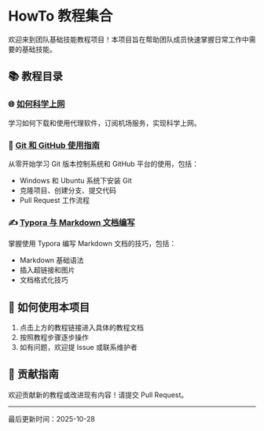 ﻿# HowTo 教程集合

欢迎来到团队基础技能教程项目！本项目旨在帮助团队成员快速掌握日常工作中需要的基础技能。

## 📚 教程目录

### 🌐 [如何科学上网](./HowToCrossFireWall/README.md)
学习如何下载和使用代理软件，订阅机场服务，实现科学上网。

### 🔧 [Git 和 GitHub 使用指南](./HowToUseGit/README.md)
从零开始学习 Git 版本控制系统和 GitHub 平台的使用，包括：
- Windows 和 Ubuntu 系统下安装 Git
- 克隆项目、创建分支、提交代码
- Pull Request 工作流程

### ✍️ [Typora 与 Markdown 文档编写](./HowToUseTypora/README.md)
掌握使用 Typora 编写 Markdown 文档的技巧，包括：
- Markdown 基础语法
- 插入超链接和图片
- 文档格式化技巧

## 🤝 如何使用本项目

1. 点击上方的教程链接进入具体的教程文档
2. 按照教程步骤逐步操作
3. 如有问题，欢迎提 Issue 或联系维护者

## 📝 贡献指南

欢迎贡献新的教程或改进现有内容！请提交 Pull Request。

---

最后更新时间：2025-10-28

